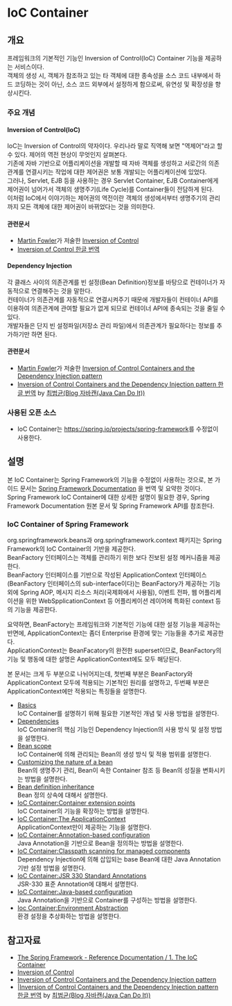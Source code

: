 # IoC Container

## 개요
프레임워크의 기본적인 기능인 Inversion of Control(IoC) Container 기능을 제공하는 서비스이다.   
객체의 생성 시, 객체가 참조하고 있는 타 객체에 대한 종속성을 소스 코드 내부에서 하드 코딩하는 것이 아닌, 소스 코드 외부에서 설정하게 함으로써, 유연성 및 확장성을 향상시킨다.

### 주요 개념
#### Inversion of Control(IoC)
IoC는 Inversion of Control의 약자이다. 우리나라 말로 직역해 보면 "역제어"라고 할 수 있다. 제어의 역전 현상이 무엇인지 살펴본다.   
기존에 자바 기반으로 어플리케이션을 개발할 때 자바 객체를 생성하고 서로간의 의존 관계를 연결시키는 작업에 대한 제어권은 보통 개발되는 어플리케이션에 있었다.   
그러나, Servlet, EJB 등을 사용하는 경우 Servlet Container, EJB Container에게 제어권이 넘어가서 객체의 생명주기(Life Cycle)를 Container들이 전담하게 된다.   
이처럼 IoC에서 이야기하는 제어권의 역전이란 객체의 생성에서부터 생명주기의 관리까지 모든 객체에 대한 제어권이 바뀌었다는 것을 의미한다.

#### 관련문서
  * [Martin Fowler](http://martinfowler.com)가 저술한 [Inversion of Control](http://martinfowler.com/bliki/InversionOfControl.html)
  * [Inversion of Control 한글 번역]()

#### Dependency Injection
각 클래스 사이의 의존관계를 빈 설정(Bean Definition)정보를 바탕으로 컨테이너가 자동적으로 연결해주는 것을 말한다.   
컨테이너가 의존관계를 자동적으로 연결시켜주기 때문에 개발자들이 컨테이너 API를 이용하여 의존관계에 관여할 필요가 없게 되므로 컨테이너 API에 종속되는 것을 줄일 수 있다.   
개발자들은 단지 빈 설정파일(저장소 관리 파일)에서 의존관계가 필요하다는 정보를 추가하기만 하면 된다.

#### 관련문서
  * [Martin Fowler](http://martinfowler.com)가 저술한 [Inversion of Control Containers and the Dependency Injection pattern](http://martinfowler.com/articles/injection.html)
  * [Inversion of Control Containers and the Dependency Injection pattern 한글 번역](http://javacan.tistory.com/entry/120) by [최범균(Blog 자바캔(Java Can Do It))](http://javacan.tistory.com/)

### 사용된 오픈 소스
  * IoC Container는 <https://spring.io/projects/spring-framework>를 수정없이 사용한다.

## 설명
본 IoC Container는 Spring Framework의 기능을 수정없이 사용하는 것으로, 본 가이드 문서는 [Spring Framework Documentation](https://docs.spring.io/spring-framework/docs/5.3.27/reference/html) 을 번역 및 요약한 것이다.   
Spring Framework IoC Container에 대한 상세한 설명이 필요한 경우, Spring Framework Documentation 원본 문서 및 Spring Framework API를 참조한다.

### IoC Container of Spring Framework
org.springframework.beans과 org.springframework.context 패키지는 Spring Framework의 IoC Container의 기반을 제공한다.   
BeanFactory 인터페이스는 객체를 관리하기 위한 보다 진보된 설정 메커니즘을 제공한다.   
BeanFactory 인터페이스를 기반으로 작성된 ApplicationContext 인터페이스(BeanFactory 인터페이스의 sub-interface이다)는 BeanFactory가 제공하는 기능 외에 Spring AOP, 메시지 리소스 처리(국제화에서 사용됨), 이벤트 전파, 웹 어플리케이션을 위한 WebSpplicationContext 등 어플리케이션 레이어에 특화된 context 등의 기능을 제공한다.

요약하면, BeanFactory는 프레임워크와 기본적인 기능에 대한 설정 기능을 제공하는 반면에, ApplicationContext는 좀더 Enterprise 환경에 맞는 기능들을 추가로 제공한다.   
ApplicationContext는 BeanFacatory의 완전한 superset이므로, BeanFactory의 기능 및 행동에 대한 설명은 ApplicationContext에도 모두 해당된다.

본 문서는 크게 두 부분으로 나뉘어지는데, 첫번째 부분은 BeanFactory와 ApplicationContext 모두에 적용되는 기본적인 원리를 설명하고, 두번째 부분은 ApplicationContext에만 적용되는 특징들을 설명한다.

  * [Basics](https://github.com/eGovFramework/egovframe-docs/blob/main/egovframe-runtime/foundation-layer-core/ioc-container-basics.md)   
    IoC Container를 설명하기 위해 필요한 기본적인 개념 및 사용 방법을 설명한다.
  * [Dependencies]()   
    IoC Container의 핵심 기능인 Dependency Injection의 사용 방식 및 설정 방법을 설명한다.
  * [Bean scope]()   
    IoC Container에 의해 관리되는 Bean의 생성 방식 및 적용 범위를 설명한다.
  * [Customizing the nature of a bean]()   
    Bean의 생명주기 관리, Bean이 속한 Container 참조 등 Bean의 성질을 변화시키는 방법을 설명한다.
  * [Bean definition inheritance]()   
    Bean 정의 상속에 대해서 설명한다.
  * [IoC Container:Container extension points]()   
     IoC Container의 기능을 확장하는 방법을 설명한다.
  * [IoC Container:The ApplicationContext]()   
     ApplicationContext만이 제공하는 기능을 설명한다.
  * [IoC Container:Annotation-based configuration]()   
    Java Annotation을 기반으로 Bean을 정의하는 방법을 설명한다.
  * [IoC Container:Classpath scanning for managed components]()   
    Dependency Injection에 의해 삽입되는 base Bean에 대한 Java Annotation 기반 설정 방법을 설명한다.
  * [IoC Container:JSR 330 Standard Annotations]()   
    JSR-330 표준 Annotation에 대해서 설명한다.
  * [IoC Container:Java-based configuration]()   
    Java Annotation을 기반으로 Container를 구성하는 방법을 설명한다.
  * [Ioc Container:Environment Abstraction]()   
    환경 설정을 추상화하는 방법을 설명한다.

## 참고자료
  * [The Spring Framework - Reference Documentation / 1. The IoC Container](https://docs.spring.io/spring-framework/docs/5.3.27/reference/html/core.html#beans)
  * [Inversion of Control](http://martinfowler.com/bliki/InversionOfControl.html)
  * [Inversion of Control Containers and the Dependency Injection pattern](http://martinfowler.com/articles/injection.html)
  * [|Inversion of Control Containers and the Dependency Injection pattern 한글 번역](http://javacan.tistory.com/entry/120) by [최범균(Blog 자바캔(Java Can Do It))](http://javacan.tistory.com)
